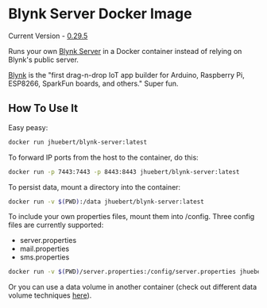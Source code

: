 # Blynk Server Docker Image

Current Version - [0.29.5](https://github.com/blynkkk/blynk-server/releases/tag/v0.29.5)

Runs your own [Blynk Server](https://github.com/blynkkk/blynk-server) in a Docker container instead of relying on Blynk's public server.

[Blynk](http://www.blynk.cc) is the "first drag-n-drop IoT app builder for Arduino, Raspberry Pi, ESP8266, SparkFun boards, and others." Super fun.

## How To Use It

Easy peasy:

```sh
docker run jhuebert/blynk-server:latest
```

To forward IP ports from the host to the container, do this:

```sh
docker run -p 7443:7443 -p 8443:8443 jhuebert/blynk-server:latest
```

To persist data, mount a directory into the container:

```sh
docker run -v $(PWD):/data jhuebert/blynk-server:latest
```

To include your own properties files, mount them into /config. Three config files are currently supported:
- server.properties
- mail.properties
- sms.properties

```sh
docker run -v $(PWD)/server.properties:/config/server.properties jhuebert/blynk-server:latest
```

Or you can use a data volume in another container (check out different data volume techniques [here](https://docs.docker.com/engine/tutorials/dockervolumes/)).
